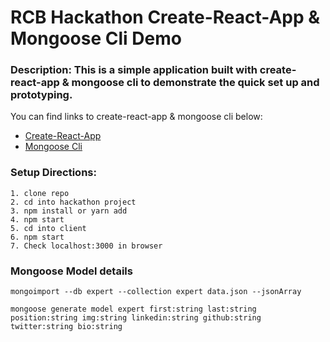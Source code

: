# RCB Hackathon Create-React-App & Mongoose Cli Demo

### Description: This is a simple application built with create-react-app & mongoose cli to demonstrate the quick set up and prototyping.

You can find links to create-react-app & mongoose cli below:
* [Create-React-App](https://github.com/facebookincubator/create-react-app "Create React App")
* [Mongoose Cli](https://www.npmjs.com/package/mongoose-cli "Mongoose Cli")

### Setup Directions:
```
1. clone repo
2. cd into hackathon project
3. npm install or yarn add  
4. npm start
5. cd into client
6. npm start
7. Check localhost:3000 in browser
```

### Mongoose Model details
```
mongoimport --db expert --collection expert data.json --jsonArray

mongoose generate model expert first:string last:string position:string img:string linkedin:string github:string twitter:string bio:string
